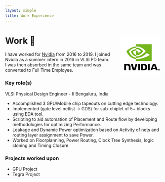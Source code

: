```yaml
---
layout: simple
title: Work Experience
---
```


<style>
.hero-body .column {
	margin-bottom: 180px;
}

.hero-body .tagline {
	font-size: 18px;
	margin-top: 5px;
}

#self-photo {
	margin-top: 30px;
	margin-left: 30px;
	border-radius: 0%;
	width: 130px;
}
</style>

<img id="self-photo" src="/nvidia.jpg" align="right">

# Work 🏦  
I have worked for [Nvidia](https://www.nvidia.com/en-us/) from 2016 to 2019. I joined Nvidia as a summer intern in 2016 in VLSI PD team. I was then absorbed in the same team and was converted to Full Time Employee. 


### Key role(s)
VLSI Physical Design Engineer - II Bengaluru, India
- Accomplished 3 GPU/Mobile chip tapeouts on cutting edge technology.
- Implemented (gate level netlist -> GDS) for sub-chiplet of 5+ blocks using EDA tool.
- Scripting to aid automation of Placement and Route flow by developing methodologies for optimizing Performance.
- Leakage and Dynamic Power optimization based on Activity of nets and routing layer assignment to save Power.
- Worked on Floorplanning, Power Routing, Clock Tree Synthesis, logic cloning and Timing Closure.

### Projects worked upon
- GPU Project 
- Tegra Project 
